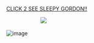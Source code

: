 [CLICK 2 SEE SLEEPY GORDON!!](https://github.com/virusmycomputer)




ㅤㅤㅤㅤㅤㅤㅤ![](https://th.bing.com/th/id/R.6a284bbd0a62f0febb9188a2c2d72ff5?rik=oaXSf4CAXRyvqA&riu=http%3a%2f%2fwww.20cents-video.com%2fuserdata%2fanimated-gif%2flibrary%2fsleepingzzzclipart199676.gif&ehk=aJeI7kbVg6w8ttG8pF0dTLY5qn%2bxCzicd3Ln9dIiJhY%3d&risl=&pid=ImgRaw&r=0)

![image](https://github.com/user-attachments/assets/b63a5b54-89a4-4d17-b6c1-2e34128703b5)

